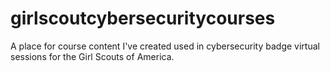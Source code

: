 # girlscoutcybersecuritycourses
A place for course content I've created used in cybersecurity badge virtual sessions for the Girl Scouts of America.
